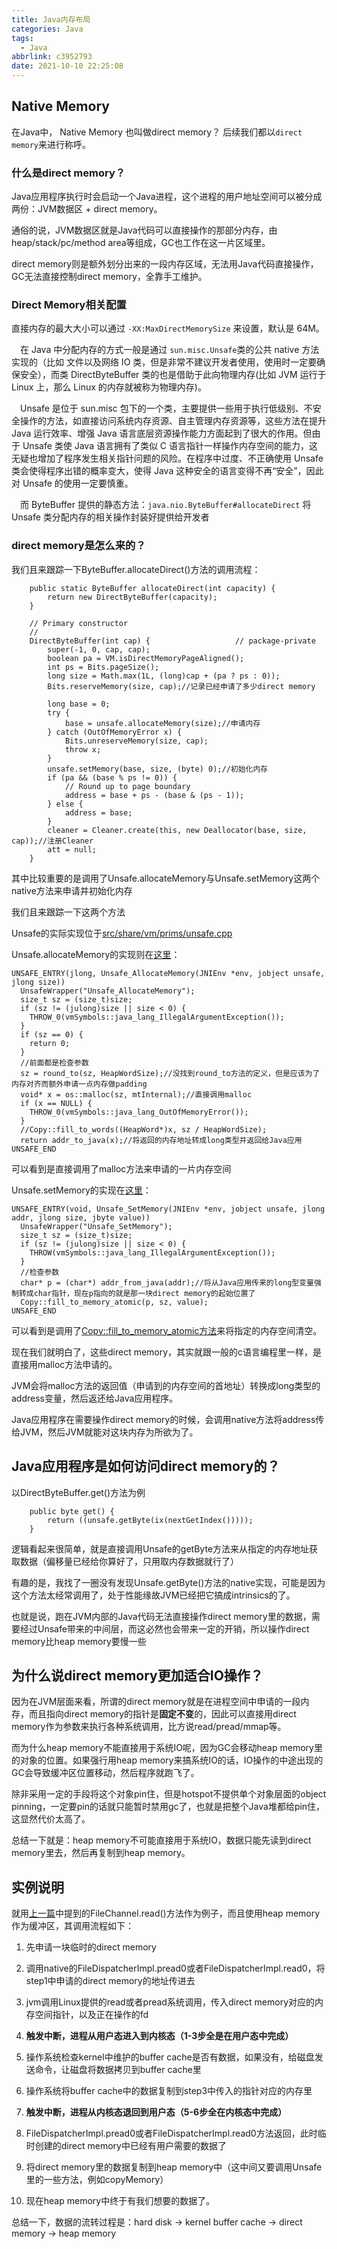 ```yaml
---
title: Java内存布局
categories: Java
tags:
  - Java
abbrlink: c3952793
date: 2021-10-10 22:25:08
---
```

## Native Memory 

在Java中， Native Memory 也叫做direct memory？ 后续我们都以`direct memory`来进行称呼。 

### 什么是direct memory？

Java应用程序执行时会启动一个Java进程，这个进程的用户地址空间可以被分成两份：JVM数据区 + direct memory。

通俗的说，JVM数据区就是Java代码可以直接操作的那部分内存，由heap/stack/pc/method area等组成，GC也工作在这一片区域里。

direct memory则是额外划分出来的一段内存区域，无法用Java代码直接操作，GC无法直接控制direct memory，全靠手工维护。

### Direct Memory相关配置

直接内存的最大大小可以通过 `-XX:MaxDirectMemorySize` 来设置，默认是 64M。

 在 Java 中分配内存的方式一般是通过 `sun.misc.Unsafe`类的公共 native 方法实现的（比如 文件以及网络 IO 类，但是非常不建议开发者使用，使用时一定要确保安全），而类 DirectByteBuffer 类的也是借助于此向物理内存(比如 JVM 运行于 Linux 上，那么 Linux 的内存就被称为物理内存)。

 Unsafe 是位于 sun.misc 包下的一个类，主要提供一些用于执行低级别、不安全操作的方法，如直接访问系统内存资源、自主管理内存资源等，这些方法在提升 Java 运行效率、增强 Java 语言底层资源操作能力方面起到了很大的作用。但由于 Unsafe 类使 Java 语言拥有了类似 C 语言指针一样操作内存空间的能力，这无疑也增加了程序发生相关指针问题的风险。在程序中过度、不正确使用 Unsafe 类会使得程序出错的概率变大，使得 Java 这种安全的语言变得不再“安全”，因此对 Unsafe 的使用一定要慎重。

 而 ByteBuffer 提供的静态方法：`java.nio.ByteBuffer#allocateDirect` 将 Unsafe 类分配内存的相关操作封装好提供给开发者

### direct memory是怎么来的？

我们且来跟踪一下ByteBuffer.allocateDirect()方法的调用流程：

```
    public static ByteBuffer allocateDirect(int capacity) {
        return new DirectByteBuffer(capacity);
    }

    // Primary constructor
    //
    DirectByteBuffer(int cap) {                   // package-private
        super(-1, 0, cap, cap);
        boolean pa = VM.isDirectMemoryPageAligned();
        int ps = Bits.pageSize();
        long size = Math.max(1L, (long)cap + (pa ? ps : 0));
        Bits.reserveMemory(size, cap);//记录已经申请了多少direct memory

        long base = 0;
        try {
            base = unsafe.allocateMemory(size);//申请内存
        } catch (OutOfMemoryError x) {
            Bits.unreserveMemory(size, cap);
            throw x;
        }
        unsafe.setMemory(base, size, (byte) 0);//初始化内存
        if (pa && (base % ps != 0)) {
            // Round up to page boundary
            address = base + ps - (base & (ps - 1));
        } else {
            address = base;
        }
        cleaner = Cleaner.create(this, new Deallocator(base, size, cap));//注册Cleaner
        att = null;
    }
```

其中比较重要的是调用了Unsafe.allocateMemory与Unsafe.setMemory这两个native方法来申请并初始化内存

我们且来跟踪一下这两个方法

Unsafe的实际实现位于[src/share/vm/prims/unsafe.cpp](http://hg.openjdk.java.net/jdk8/jdk8/hotspot/file/87ee5ee27509/src/share/vm/prims/unsafe.cpp)

Unsafe.allocateMemory的实现则在[这里](http://hg.openjdk.java.net/jdk8/jdk8/hotspot/file/87ee5ee27509/src/share/vm/prims/unsafe.cpp#l583)：

```
UNSAFE_ENTRY(jlong, Unsafe_AllocateMemory(JNIEnv *env, jobject unsafe, jlong size))
  UnsafeWrapper("Unsafe_AllocateMemory");
  size_t sz = (size_t)size;
  if (sz != (julong)size || size < 0) {
    THROW_0(vmSymbols::java_lang_IllegalArgumentException());
  }
  if (sz == 0) {
    return 0;
  }
  //前面都是检查参数
  sz = round_to(sz, HeapWordSize);//没找到round_to方法的定义，但是应该为了内存对齐而额外申请一点内存做padding
  void* x = os::malloc(sz, mtInternal);//直接调用malloc
  if (x == NULL) {
    THROW_0(vmSymbols::java_lang_OutOfMemoryError());
  }
  //Copy::fill_to_words((HeapWord*)x, sz / HeapWordSize);
  return addr_to_java(x);//将返回的内存地址转成long类型并返回给Java应用
UNSAFE_END
```

可以看到是直接调用了malloc方法来申请的一片内存空间

Unsafe.setMemory的实现在[这里](http://hg.openjdk.java.net/jdk8/jdk8/hotspot/file/87ee5ee27509/src/share/vm/prims/unsafe.cpp#l629)：

```
UNSAFE_ENTRY(void, Unsafe_SetMemory(JNIEnv *env, jobject unsafe, jlong addr, jlong size, jbyte value))
  UnsafeWrapper("Unsafe_SetMemory");
  size_t sz = (size_t)size;
  if (sz != (julong)size || size < 0) {
    THROW(vmSymbols::java_lang_IllegalArgumentException());
  }
  //检查参数
  char* p = (char*) addr_from_java(addr);//将从Java应用传来的long型变量强制转成char指针，现在p指向的就是那一块direct memory的起始位置了
  Copy::fill_to_memory_atomic(p, sz, value);
UNSAFE_END
```

可以看到是调用了[Copy::fill_to_memory_atomic方法](http://hg.openjdk.java.net/jdk8/jdk8/hotspot/file/87ee5ee27509/src/share/vm/utilities/copy.cpp#l57)来将指定的内存空间清空。

 

现在我们就明白了，这些direct memory，其实就跟一般的c语言编程里一样，是直接用malloc方法申请的。

JVM会将malloc方法的返回值（申请到的内存空间的首地址）转换成long类型的address变量，然后返还给Java应用程序。

Java应用程序在需要操作direct memory的时候，会调用native方法将address传给JVM，然后JVM就能对这块内存为所欲为了。

 



## Java应用程序是如何访问direct memory的？

以DirectByteBuffer.get()方法为例

```
    public byte get() {
        return ((unsafe.getByte(ix(nextGetIndex()))));
    }
```

逻辑看起来很简单，就是直接调用Unsafe的getByte方法来从指定的内存地址获取数据（偏移量已经给你算好了，只用取内存数据就行了）

有趣的是，我找了一圈没有发现Unsafe.getByte()方法的native实现，可能是因为这个方法太经常调用了，处于性能缘故JVM已经把它搞成intrinsics的了。

也就是说，跑在JVM内部的Java代码无法直接操作direct memory里的数据，需要经过Unsafe带来的中间层，而这必然也会带来一定的开销，所以操作direct memory比heap memory要慢一些



## 为什么说direct memory更加适合IO操作？

因为在JVM层面来看，所谓的direct memory就是在进程空间中申请的一段内存，而且指向direct memory的指针是**固定不变**的，因此可以直接用direct memory作为参数来执行各种系统调用，比方说read/pread/mmap等。

而为什么heap memory不能直接用于系统IO呢，因为GC会移动heap memory里的对象的位置。如果强行用heap memory来搞系统IO的话，IO操作的中途出现的GC会导致缓冲区位置移动，然后程序就跑飞了。

除非采用一定的手段将这个对象pin住，但是hotspot不提供单个对象层面的object pinning，一定要pin的话就只能暂时禁用gc了，也就是把整个Java堆都给pin住，这显然代价太高了。

总结一下就是：heap memory不可能直接用于系统IO，数据只能先读到direct memory里去，然后再复制到heap memory。



## 实例说明

就用[上一篇](http://www.cnblogs.com/stevenczp/p/7506033.html)中提到的FileChannel.read()方法作为例子，而且使用heap memory作为缓冲区，其调用流程如下：

1. 先申请一块临时的direct memory

2. 调用native的FileDispatcherImpl.pread0或者FileDispatcherImpl.read0，将step1中申请的direct memory的地址传进去

3. jvm调用Linux提供的read或者pread系统调用，传入direct memory对应的内存空间指针，以及正在操作的fd

4. **触发中断，进程从用户态进入到内核态（1-3步全是在用户态中完成）**

5. 操作系统检查kernel中维护的buffer cache是否有数据，如果没有，给磁盘发送命令，让磁盘将数据拷贝到buffer cache里

6. 操作系统将buffer cache中的数据复制到step3中传入的指针对应的内存里
7. **触发中断，进程从内核态退回到用户态（5-6步全在内核态中完成）**

8. FileDispatcherImpl.pread0或者FileDispatcherImpl.read0方法返回，此时临时创建的direct memory中已经有用户需要的数据了

9. 将direct memory里的数据复制到heap memory中（这中间又要调用Unsafe里的一些方法，例如copyMemory）

10. 现在heap memory中终于有我们想要的数据了。

总结一下，数据的流转过程是：hard disk -> kernel buffer cache -> direct memory -> heap memory

